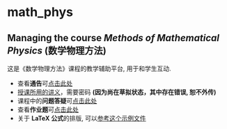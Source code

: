 # math_phys
## Managing the course *Methods of Mathematical Physics* (数学物理方法)

这是《数学物理方法》课程的教学辅助平台, 用于和学生互动.

- 查看**通告**可[点击此处](announcement.md)
- [授课所用的讲义](methods_math_phys-10pt.pdf.zip)，需要密码 **(因为尚在草拟状态，其中存在错误, 恕不外传)**
- 课程中的**问题答疑**可[点击此处](questions.md)
- 查看**作业题**可[点击此处](exercises.md)
- 关于 **LaTeX 公式**的排版, 可以[参考这个示例文件](LaTeX-examples.md)
